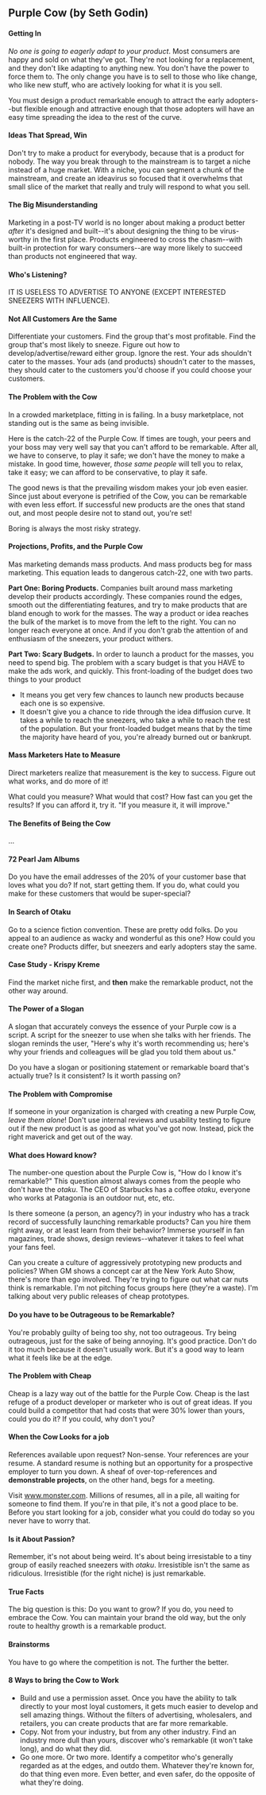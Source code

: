 Purple Cow (by Seth Godin)
---

#### Getting In
_No one is going to eagerly adapt to your product_. Most consumers are happy and 
sold on what they've got. They're not looking for a replacement, and they don't
like adapting to anything new. You don't have the power to force them to. The
only change you have is to sell to those who like change, who like new stuff, 
who are actively looking for what it is you sell.
  
You must design a product remarkable enough to attract the early adopters--but
flexible enough and attractive enough that those adopters will have an easy time
spreading the idea to the rest of the curve.

#### Ideas That Spread, Win
Don't try to make a product for everybody, because that is a product for nobody.
The way you break through to the mainstream is to target a niche instead of a 
huge market. With a niche, you can segment a chunk of the mainstream, and create
an ideavirus so focused that it overwhelms that small slice of the market that 
really and truly will respond to what you sell.


#### The Big Misunderstanding
Marketing in a post-TV world is no longer about making a product better _after_
it's designed and built--it's about designing the thing to be virus-worthy in
the first place. Products engineered to cross the chasm--with built-in protection
for wary consumers--are way more likely to succeed than products not engineered
that way.

#### Who's Listening?
IT IS USELESS TO ADVERTISE TO ANYONE (EXCEPT INTERESTED SNEEZERS WITH INFLUENCE).

#### Not All Customers Are the Same
Differentiate your customers. Find the group that's most profitable. Find the 
group that's most likely to sneeze. Figure out how to develop/advertise/reward
either group. Ignore the rest. Your ads shouldn't cater to the masses. Your ads
(and products) shoudn't cater to the masses, they should cater to the customers
you'd choose if you could choose your customers.

#### The Problem with the Cow
In a crowded marketplace, fitting in is failing. In a busy marketplace, not
standing out is the same as being invisible.

Here is the catch-22 of the Purple Cow. If times are tough, your peers and your
boss may very well say that you can't afford to be remarkable. After all, we have
to conserve, to play it safe; we don't have the money to make a mistake. In good
time, however, *those same people* will tell you to relax, take it easy; we can
afford to be conservative, to play it safe.

The good news is that the prevailing wisdom makes your job even easier. Since 
just about everyone is petrified of the Cow, you can be remarkable with even less
effort. If successful new products are the ones that stand out, and most people 
desire not to stand out, you're set!

Boring is always the most risky strategy.

#### Projections, Profits, and the Purple Cow

Mas marketing demands mass products. And mass products beg for mass marketing.
This equation leads to dangerous catch-22, one with two parts.

**Part One: Boring Products.** Companies built around mass marketing develop their
products accordingly. These companies round the edges, smooth out the differentiating
features, and try to make products that are bland enough to work for the masses.
The way a product or idea reaches the bulk of the market is to move from the left 
to the right. You can no longer reach everyone at once. And if you don't grab the
attention of and enthusiasm of the sneezers, your product withers.

**Part Two: Scary Budgets.** In order to launch a product for the masses, you need
to spend big. The problem with a scary budget is that you HAVE to make the ads
work, and quickly. This front-loading of the budget does two things to your product
 * It means you get very few chances to launch new products because each one is
   so expensive.
 * It doesn't give you a chance to ride through the idea diffusion curve. It takes
   a while to reach the sneezers, who take a while to reach the rest of the population.
   But your front-loaded budget means that by the time the majority have heard 
   of you, you're already burned out or bankrupt.
   
#### Mass Marketers Hate to Measure
Direct marketers realize that measurement is the key to success. Figure out what
works, and do more of it!

What could you measure? What would that cost? How fast can you get the results?
If you can afford it, try it. "If you measure it, it will improve."

#### The Benefits of Being the Cow

...

#### 72 Pearl Jam Albums
Do you have the email addresses of the 20% of your customer base that loves what 
you do? If not, start getting them. If you do, what could you make for these customers
that would be super-special?

#### In Search of Otaku
Go to a science fiction convention. These are pretty odd folks. Do you appeal to
an audience as wacky and wonderful as this one? How could you create one?
Products differ, but sneezers and early adopters stay the same.

#### Case Study - Krispy Kreme
Find the market niche first, and **then** make the remarkable product, not the 
other way around.

#### The Power of a Slogan
A slogan that accurately conveys the essence of your Purple cow is a script. A
script for the sneezer to use when she talks with her friends. The slogan reminds
the user, "Here's why it's worth recommending us; here's why your friends and 
colleagues will be glad you told them about us."

Do you have a slogan or positioning statement or remarkable board that's actually
true? Is it consistent? Is it worth passing on?

#### The Problem with Compromise
If someone in your organization is charged with creating a new Purple Cow, *leave
them alone*! Don't use internal reviews and usability testing to figure out if the 
new product is as good as what you've got now. Instead, pick the right maverick 
and get out of the way.

#### What does Howard know?
The number-one question about the Purple Cow is, "How do I know it's remarkable?" 
This question almost always comes from the people who don't have the *otaku*.
The CEO of Starbucks has a coffee *otaku*, everyone who works at Patagonia is an
outdoor nut, etc, etc.

Is there someone (a person, an agency?) in your industry who has a track record of 
successfully launching remarkable products? Can you hire them right away, or at
least learn from their behavior? Immerse yourself in fan magazines, trade shows,
design reviews--whatever it takes to feel what your fans feel.

Can you create a culture of aggressively prototyping new products and policies?
When GM shows a concept car at the New York Auto Show, there's more than ego 
involved. They're trying to figure out what car nuts think is remarkable. I'm
not pitching focus groups here (they're a waste). I'm talking about very public 
releases of cheap prototypes.

#### Do you have to be Outrageous to be Remarkable?
You're probably guilty of being too shy, not too outrageous. Try being outrageous,
just for the sake of being annoying. It's good practice. Don't do it too much 
because it doesn't usually work. But it's a good way to learn what it feels like
be at the edge.

#### The Problem with Cheap
Cheap is a lazy way out of the battle for the Purple Cow. Cheap is the last refuge
of a product developer or marketer who is out of great ideas.
If you could build a competitor that had costs that were 30% lower than yours, 
could you do it? If you could, why don't you?

#### When the Cow Looks for a job
References available upon request? Non-sense. Your references are your resume.
A standard resume is nothing but an opportunity for a prospective employer to turn
you down. A sheaf of over-top-references and **demonstrable projects**, on the
other hand, begs for a meeting.

Visit www.monster.com. Millions of resumes, all in a pile, all waiting for someone
to find them. If you're in that pile, it's not a good place to be. Before you start
looking for a job, consider what you could do today so you never have to worry 
that.

#### Is it About Passion?
Remember, it's not about being weird. It's about being irresistable to a tiny group
of easily reached sneezers with *otaku*. Irresistible isn't the same as ridiculous.
Irresistible (for the right niche) is just remarkable.

#### True Facts
The big question is this: Do you want to grow? If you do, you need to embrace the
Cow. You can maintain your brand the old way, but the only route to healthy growth
is a remarkable product.
 
#### Brainstorms
You have to go where the competition is not. The further the better.

#### 8 Ways to bring the Cow to Work
* Build and use a permission asset. Once you have the ability to talk directly to 
your most loyal customers, it gets much easier to develop and sell amazing things.
Without the filters of advertising, wholesalers, and retailers, you can create
products that are far more remarkable.
* Copy. Not from your industry, but from any other industry. Find an industry more 
dull than yours, discover who's remarkable (it won't take long), and do what they
did.
* Go one more. Or two more. Identify a competitor who's generally regarded as at
the edges, and outdo them. Whatever they're known for, do that thing even more.
Even better, and even safer, do the opposite of what they're doing.
   
 
